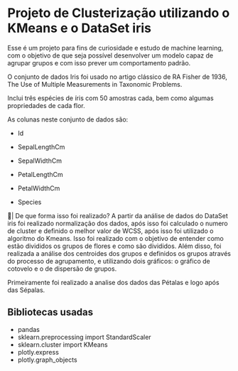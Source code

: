 # Projeto de Clusterização utilizando o KMeans e o DataSet iris

Esse é um projeto para fins de curiosidade e estudo de machine learning, com o objetivo de que seja possível desenvolver um modelo capaz de agrupar grupos e com isso prever um comportamento padrão.

O conjunto de dados Iris foi usado no artigo clássico de RA Fisher de 1936, The Use of Multiple Measurements in Taxonomic Problems.

Inclui três espécies de íris com 50 amostras cada, bem como algumas propriedades de cada flor.

As colunas neste conjunto de dados são:

- Id

- SepalLengthCm

- SepalWidthCm

- PetalLengthCm

- PetalWidthCm

- Species

🤔| De que forma isso foi realizado? A partir da análise de dados do DataSet iris foi realizado normalização dos dados, após isso foi calculado o numero de cluster e definido o melhor valor de WCSS, após isso foi utilizado o algoritmo do Kmeans. Isso foi realizado com o objetivo de entender como estão divididos os grupos de flores e como são divididos. Além disso, foi realizada a análise dos centroides dos grupos e definidos os grupos através do processo de agrupamento, e utilizando dois gráficos: o gráfico de cotovelo e o de dispersão de grupos.

Primeiramente  foi realizado a analise dos dados das Pétalas e logo após das Sépalas.

## Bibliotecas usadas 

- pandas
- sklearn.preprocessing import StandardScaler
- sklearn.cluster import KMeans
- plotly.express
- plotly.graph_objects 
     

